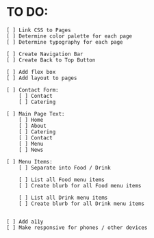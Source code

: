 # TO DO:

    [ ] Link CSS to Pages
    [ ] Determine color palette for each page
    [ ] Determine typography for each page

    [ ] Create Navigation Bar 
    [ ] Create Back to Top Button

    [ ] Add flex box
    [ ] Add layout to pages 

    [ ] Contact Form:
        [ ] Contact
        [ ] Catering
    
    [ ] Main Page Text:
        [ ] Home 
        [ ] About
        [ ] Catering
        [ ] Contact
        [ ] Menu
        [ ] News

    [ ] Menu Items:
        [ ] Separate into Food / Drink

        [ ] List all Food menu items
        [ ] Create blurb for all Food menu items

        [ ] List all Drink menu items
        [ ] Create blurb for all Drink menu items
 

    [ ] Add a11y
    [ ] Make responsive for phones / other devices